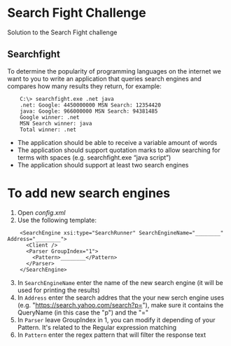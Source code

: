 # Search Fight Challenge

Solution to the Search Fight challenge

## Searchfight

To determine the popularity of programming languages on the internet we want to you to write an application that queries search engines and compares how many results they return, for example:

```
    C:\> searchfight.exe .net java
    .net: Google: 4450000000 MSN Search: 12354420
    java: Google: 966000000 MSN Search: 94381485
    Google winner: .net
    MSN Search winner: java
    Total winner: .net
```

- The application should be able to receive a variable amount of words
- The application should support quotation marks to allow searching for terms with spaces (e.g. searchfight.exe “java script”)
- The application should support at least two search engines

# To add new search engines

1. Open _config.xml_
2. Use the following template:

```
	<SearchEngine xsi:type="SearchRunner" SearchEngineName="________" Address="________">
      <Client />
      <Parser GroupIndex="1">
        <Pattern>________</Pattern>
      </Parser>
    </SearchEngine>
```

3. In `SearchEngineName` enter the name of the new search engine (it will be used for printing the results)
4. In `Address` enter the search addres that the your new serch engine uses (e.g. "https://search.yahoo.com/search?p="), make sure it contains the QueryName (in this case the "p") and the "="
5. In `Parser` leave GroupIndex in 1, you can modify it depending of your Pattern. It's related to the Regular expression matching
6. In `Pattern` enter the regex pattern that will filter the response text
